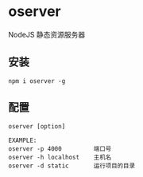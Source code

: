 # oserver

NodeJS 静态资源服务器

## 安装

```
npm i oserver -g
```

## 配置

```
oserver [option]

EXAMPLE:
oserver -p 4000     	端口号
oserver -h localhost    主机名
oserver -d static   	运行项目的目录
```
